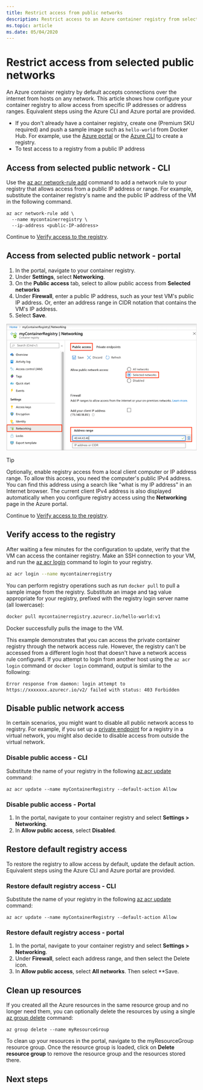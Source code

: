 ```yaml
---
title: Restrict access from public networks
description: Restrict access to an Azure container registry from selected public IP addresses or address ranges.
ms.topic: article
ms.date: 05/04/2020
---
```


# Restrict access from selected public networks

An Azure container registry by default accepts connections over the internet from hosts on any network. This article shows how configure your container registry to allow access from specific IP addresses or address ranges. Equivalent steps using the Azure CLI and Azure portal are provided.

* If you don't already have a container registry, create one (Premium SKU required) and push a sample image such as `hello-world` from Docker Hub. For example, use the [Azure portal][quickstart-portal] or the [Azure CLI][quickstart-cli] to create a registry. 
* To test access to a registry from a public IP address

## Access from selected public network - CLI

Use the [az acr network-rule add][az-acr-network-rule-add] command to add a network rule to your registry that allows access from a public IP address or range. For example, substitute the container registry's name and the public IP address of the VM in the following command.

```azurecli
az acr network-rule add \
  --name mycontainerregistry \
  --ip-address <public-IP-address>
```

Continue to [Verify access to the registry](#verify-access-to-the-registry).

## Access from selected public network - portal

1. In the portal, navigate to your container registry.
1. Under **Settings**, select **Networking**.
1. On the **Public access** tab, select to allow public access from **Selected networks**
1. Under **Firewall**, enter a public IP address, such as your test VM's public IP address. Or, enter an address range in CIDR notation that contains the VM's IP address.
1. Select **Save**.

![Configure firewall rule for container registry][acr-access-selected-networks]

> [!TIP]
> Optionally, enable registry access from a local client computer or IP address range. To allow this access, you need the computer's public IPv4 address. You can find this address using a search like "what is my IP address" in an Internet browser. The current client IPv4 address is also displayed automatically when you configure registry access using the **Networking** page in the Azure portal.

Continue to [Verify access to the registry](#verify-access-to-the-registry).

## Verify access to the registry

After waiting a few minutes for the configuration to update, verify that the VM can access the container registry. Make an SSH connection to your VM, and run the [az acr login][az-acr-login] command to login to your registry. 

```bash
az acr login --name mycontainerregistry
```

You can perform registry operations such as run `docker pull` to pull a sample image from the registry. Substitute an image and tag value appropriate for your registry, prefixed with the registry login server name (all lowercase):

```bash
docker pull mycontainerregistry.azurecr.io/hello-world:v1
``` 

Docker successfully pulls the image to the VM.

This example demonstrates that you can access the private container registry through the network access rule. However, the registry can't be accessed from a different login host that doesn't have a network access rule configured. If you attempt to login from another host using the `az acr login` command or `docker login` command, output is similar to the following:

```Console
Error response from daemon: login attempt to https://xxxxxxx.azurecr.io/v2/ failed with status: 403 Forbidden
```

## Disable public network access

In certain scenarios, you might want to disable all public network access to registry. For example, if you set up a [private endpoint](container-registry-private-link.md) for a registry in a virtual network, you might also decide to disable access from outside the virtual network.

### Disable public access - CLI

Substitute the name of your registry in the following [az acr update][az-acr-update] command:
```azurecli
az acr update --name myContainerRegistry --default-action Allow
```

### Disable public access - Portal

1. In the portal, navigate to your container registry and select **Settings > Networking**.
1. In **Allow public access**, select **Disabled**.

## Restore default registry access

To restore the registry to allow access by default, update the default action. Equivalent steps using the Azure CLI and Azure portal are provided. 

### Restore default registry access - CLI

Substitute the name of your registry in the following [az acr update][az-acr-update] command:

```azurecli
az acr update --name myContainerRegistry --default-action Allow
```

### Restore default registry access - portal

1. In the portal, navigate to your container registry and select **Settings > Networking**.
1. Under **Firewall**, select each address range, and then select the Delete icon.
1. In **Allow public access**, select **All networks**. Then select **Save.

## Clean up resources

If you created all the Azure resources in the same resource group and no longer need them, you can optionally delete the resources by using a single [az group delete](/cli/azure/group) command:

```azurecli
az group delete --name myResourceGroup
```

To clean up your resources in the portal, navigate to the myResourceGroup resource group. Once the resource group is loaded, click on **Delete resource group** to remove the resource group and the resources stored there.

## Next steps

[az-acr-login]: /cli/azure/acr#az-acr-login
[az-acr-network-rule-add]: /cli/azure/acr/network-rule/#az-acr-network-rule-add
[az-acr-network-rule-remove]: /cli/azure/acr/network-rule/#az-acr-network-rule-remove
[az-acr-network-rule-list]: /cli/azure/acr/network-rule/#az-acr-network-rule-list
[az-acr-run]: /cli/azure/acr#az-acr-run
[az-acr-update]: /cli/azure/acr#az-acr-update
[quickstart-portal]: container-registry-get-started-portal.md
[quickstart-cli]: container-registry-get-started-azure-cli.md
[azure-portal]: https://portal.azure.com

[acr-access-selected-networks]: ./media/container-registry-access-selected-networks/acr-access-selected-networks.png
